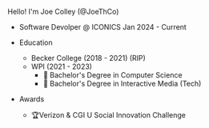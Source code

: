 Hello! I'm Joe Colley (@JoeThCo)
- Software Devolper @ ICONICS Jan 2024 - Current

- Education
  - Becker College (2018 - 2021) (RIP)
  - WPI (2021 - 2023)
    - 📃 Bachelor's Degree in Computer Science
    - 📃 Bachelor's Degree in Interactive Media (Tech)

- Awards
  - 🏆Verizon & CGI U Social Innovation Challenge
